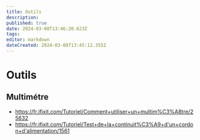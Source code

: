 ```yaml
---
title: Outils
description: 
published: true
date: 2024-03-08T13:46:20.623Z
tags: 
editor: markdown
dateCreated: 2024-03-08T13:45:12.355Z
---
```


# Outils

## Multimétre

- <https://fr.ifixit.com/Tutoriel/Comment+utiliser+un+multim%C3%A8tre/25632>
- <https://fr.ifixit.com/Tutoriel/Test+de+la+continuit%C3%A9+d'un+cordon+d'alimentation/1561>